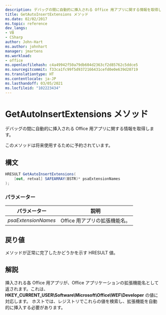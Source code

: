 ```yaml
---
description: デバッグの間に自動的に挿入される Office 用アプリに関する情報を取得します。
title: GetAutoInsertExtensions メソッド
ms.date: 02/02/2017
ms.topic: reference
dev_langs:
- VB
- CSharp
author: John-Hart
ms.author: johnhart
manager: jmartens
ms.workload:
- office
ms.openlocfilehash: c4a49942f50a79db604d2363cf2d85762c5ddce5
ms.sourcegitcommit: f33ca1fc99f5d9372166431cefd0e0e639d20719
ms.translationtype: HT
ms.contentlocale: ja-JP
ms.lasthandoff: 03/05/2021
ms.locfileid: "102223434"
---
```

# <a name="getautoinsertextensions-method"></a>GetAutoInsertExtensions メソッド
  デバッグの間に自動的に挿入される Office 用アプリに関する情報を取得します。

 このメソッドは将来使用するために予約されています。

## <a name="syntax"></a>構文

```csharp
HRESULT GetAutoInsertExtensions(
    [out, retval] SAFEARRAY(BSTR)* psaExtensionNames
);
```

### <a name="parameters"></a>パラメーター

|パラメーター|説明|
|---------------|-----------------|
|*psaExtensionNames*|Office 用アプリの拡張機能名。|

## <a name="return-value"></a>戻り値
 メソッドが正常に完了したかどうかを示す HRESULT 値。

## <a name="remarks"></a>解説
 挿入される各 Office 用アプリが、Office アプリケーションの拡張機能名として返されます。これは、**HKEY_CURRENT_USER\Software\Microsoft\Office\WEF\Developer** の値に対応します。 ホストでは、レジストリでこれらの値を検索し、拡張機能を自動的に挿入する必要があります。
